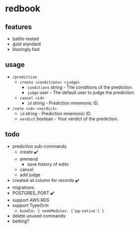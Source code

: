 # redbook

## features

- battle-tested
- gold standard
- blazingly fast

## usage

- `/prediction`
  - `create <conditions> <judge>`
    - `conditions` string - The conditions of the prediction.
    - `judge` user - The default user to judge the prediction.
  - `cancel <id>`
    - `id` string - Prediction mnemonic ID.
- `/vote <id> <verdict>`
  - `id` string - Prediction mnemonic ID.
  - `verdict` boolean - Your verdict of the prediction.

## todo

- prediction sub-commands
  - create :heavy_check_mark:
  - ammend
    - save history of edits
  - cancel
  - add judge
- created-at column for records :heavy_check_mark:
- migrations
- POSTGRES_PORT :heavy_check_mark:
- support AWS RDS
- support TypeOrm
  - `bundle: { nodeModules: ['pg-native'] }`
- delete unused commands
- betting?
